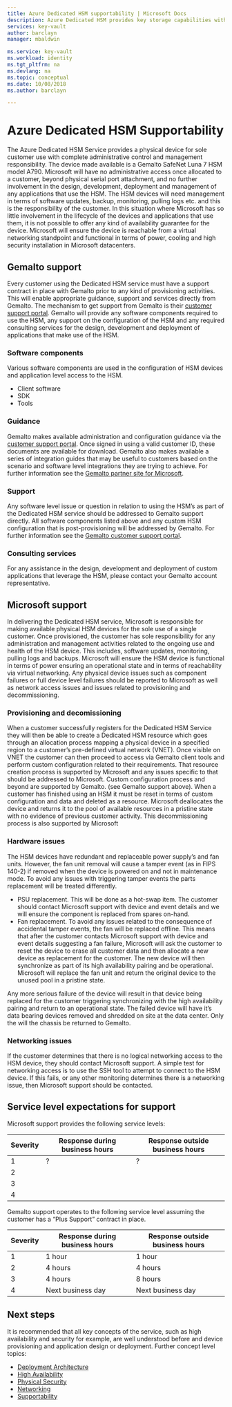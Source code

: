 ```yaml
---
title: Azure Dedicated HSM supportability | Microsoft Docs
description: Azure Dedicated HSM provides key storage capabilities within Azure that meets FIPS 140-2 Level 3 certification
services: key-vault
author: barclayn
manager: mbaldwin

ms.service: key-vault
ms.workload: identity
ms.tgt_pltfrm: na
ms.devlang: na
ms.topic: conceptual
ms.date: 10/08/2018
ms.author: barclayn

---
```


# Azure Dedicated HSM Supportability

The Azure Dedicated HSM Service provides a physical device for sole customer use with complete administrative control and management responsibility. The device made available is a Gemalto SafeNet Luna 7 HSM model A790.  Microsoft will have no administrative access once allocated to a customer, beyond physical serial port attachment, and no further involvement in the design, development, deployment and management of any applications that use the HSM.  The HSM devices will need management in terms of software updates, backup, monitoring, pulling logs etc. and this is the responsibility of the customer.  In this situation where Microsoft has so little involvement in the lifecycle of the devices and applications that use them, it is not possible to offer any kind of availability guarantee for the device.  Microsoft will ensure the device is reachable from a virtual networking standpoint and functional in terms of power, cooling and high security installation in Microsoft datacenters.  

## Gemalto support

Every customer using the Dedicated HSM service must have a support contract in place with Gemalto prior to any kind of provisioning activities. This will enable appropriate guidance, support and services directly from Gemalto. The mechanism to get support from Gemalto is their [customer support portal](https://supportportal.gemalto.com/csm/).
Gemalto will provide any software components required to use the HSM, any support on the configuration of the HSM and any required consulting services for the design, development and deployment of applications that make use of the HSM.

### Software components

Various software components are used in the configuration of HSM devices and application level access to the HSM.

* Client software
* SDK
* Tools

### Guidance

Gemalto makes available administration and configuration guidance via the [customer support portal](https://supportportal.gemalto.com/csm/). Once signed in using a valid customer ID, these documents are available for download.
Gemalto also makes available a series of integration guides that may be useful to customers based on the scenario and software level integrations they are trying to achieve. For further information see the [Gemalto partner site for Microsoft](https://safenet.gemalto.com/partners/microsoft/).

### Support

Any software level issue or question in relation to using the HSM’s as part of the Dedicated HSM service should be addressed to Gemalto support directly. All software components listed above and any custom HSM configuration that is post-provisioning will be addressed by Gemalto. For further information see the [Gemalto customer support portal](https://supportportal.gemalto.com/csm/).

### Consulting services

For any assistance in the design, development and deployment of custom applications that leverage the HSM, please contact your Gemalto account representative. 

## Microsoft support

In delivering the Dedicated HSM service, Microsoft is responsible for making available physical HSM devices for the sole use of a single customer. Once provisioned, the customer has sole responsibility for any administration and management activities related to the ongoing use and health of the HSM device.  This includes, software updates, monitoring, pulling logs and backups. Microsoft will ensure the HSM device is functional in terms of power ensuring an operational state and in terms of reachability via virtual networking. Any physical device issues such as component failures or full device level failures should be reported to Microsoft as well as network access issues and issues related to provisioning and decommissioning.  

### Provisioning and decomissioning

When a customer successfully registers for the Dedicated HSM Service they will then be able to create a Dedicated HSM resource which goes through an allocation process mapping a physical device in a specified region to a customer’s pre-defined virtual network (VNET).  Once visible on VNET the customer can then proceed to access via Gemalto client tools and perform custom configuration related to their requirements. That resource creation process is supported by Microsoft and any issues specific to that should be addressed to Microsoft. Custom configuration process and beyond are supported by Gemalto. (see Gemalto support above).
When a customer has finished using an HSM it must be reset in terms of custom configuration and data and deleted as a resource. Microsoft deallocates the device and returns it to the pool of available resources in a pristine state with no evidence of previous customer activity. This decommissioning process is also supported by Microsoft 

### Hardware issues

The HSM devices have redundant and replaceable power supply’s and fan units. However, the fan unit removal will cause a tamper event (as in FIPS 140-2) if removed when the device is powered on and not in maintenance mode. To avoid any issues with triggering tamper events the parts replacement will be treated differently.

* PSU replacement. This will be done as a hot-swap item. The customer should contact Microsoft support with device and event details and we will ensure the component is replaced from spares on-hand.
* Fan replacement. To avoid any issues related to the consequence of accidental tamper events, the fan will be replaced offline. This means that after the customer contacts Microsoft support with device and event details suggesting a fan failure, Microsoft will ask the customer to reset the device to erase all customer data and then allocate a new device as replacement for the customer. The new device will then synchronize as part of its high availability pairing and be operational. Microsoft will replace the fan unit and return the original device to the unused pool in a pristine state.

Any more serious failure of the device will result in that device being replaced for the customer triggering synchronizing with the high availability pairing and return to an operational state. The failed device will have it’s data bearing devices removed and shredded on site at the data center. Only the will the chassis be returned to Gemalto.  

### Networking issues

If the customer determines that there is no logical networking access to the HSM device, they should contact Microsoft support. A simple test for networking access is to use the SSH tool to attempt to connect to the HSM device. If this fails, or any other monitoring determines there is a networking issue, then Microsoft support should be contacted.

## Service level expectations for support

Microsoft support provides the following service levels:

|Severity   | Response during business hours   | Response outside business hours   |
|---|---|---|
| 1  | ?  | ?  |
| 2  |   |   |
| 3  |   |   |
| 4  |   |   |

Gemalto support operates to the following service level assuming the customer has a “Plus Support” contract in place.

|Severity   | Response during business hours   | Response outside business hours   |
|---|---|---|
| 1  | 1 hour  | 1 hour  |
| 2  | 4 hours  | 4 hours  |
| 3  | 4 hours  | 8 hours  |
| 4  | Next business day  | Next business day  |

## Next steps

It is recommended that all key concepts of the service, such as high availability and security for example, are well understood before and device provisioning and application design or deployment.
Further concept level topics:

* [Deployment Architecture](deployment-architecture.md)
* [High Availability](high-availability.md)
* [Physical Security](physical-security.md)
* [Networking](networking.md)
* [Supportability](supportability.md)
